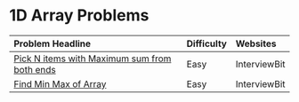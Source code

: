# 1D Array Problems

| Problem Headline | Difficulty | Websites |
| :--- | :--- | :--- |
| [Pick N items with Maximum sum from both ends](pick-n-items-from-both-sides.md) | Easy | InterviewBit |
| [Find Min Max of Array](find-min-max-of-array.md) | Easy | InterviewBit |

